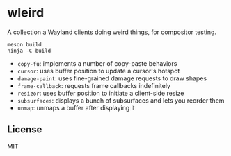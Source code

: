 # wleird

A collection a Wayland clients doing weird things, for compositor testing.

```shell
meson build
ninja -C build
```

* `copy-fu`: implements a number of copy-paste behaviors
* `cursor`: uses buffer position to update a cursor's hotspot
* `damage-paint`: uses fine-grained damage requests to draw shapes
* `frame-callback`: requests frame callbacks indefinitely
* `resizor`: uses buffer position to initiate a client-side resize
* `subsurfaces`: displays a bunch of subsurfaces and lets you reorder them
* `unmap`: unmaps a buffer after displaying it

## License

MIT
